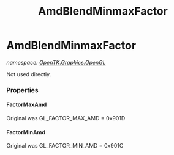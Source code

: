 ﻿---
title: AmdBlendMinmaxFactor
---

# AmdBlendMinmaxFactor
_namespace: [OpenTK.Graphics.OpenGL](N-OpenTK.Graphics.OpenGL.html)_

Not used directly.



### Properties

#### FactorMaxAmd
Original was GL_FACTOR_MAX_AMD = 0x901D
#### FactorMinAmd
Original was GL_FACTOR_MIN_AMD = 0x901C

